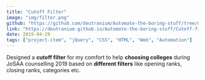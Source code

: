 ```yaml
---
title: "Cutoff Filter"
image: "img/filter.png"
github: "https://github.com/deutranium/Automate-the-boring-stuff/tree/master/Cutoff-filter"
link: "https://deutranium.github.io/Automate-the-boring-stuff/Cutoff-filter/"
date: 2019-04-29
tags: ["project-item", "jQuery", "CSS", "HTML", "Web", "Automation"]
---
```


Designed a **cutoff filter** for my comfort to help **choosing colleges** during JoSAA counselling 2019 based on **different filters** like opening ranks, closing ranks, categories etc.
